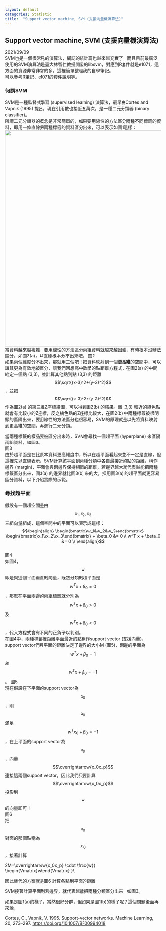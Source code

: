 ```yaml
---
layout: default
categories: Statistic
title:  "Support vector machine, SVM (支援向量機演算法)"
---  
```

## Support vector machine, SVM (支援向量機演算法)   
2021/09/09  
SVM也是一個很常見的演算法，網誌的統計篇也越來越充實了，而且目前最廣泛使用的SVM演算法是臺大林智仁教授開發的libsvm，對應到R套件就是e1071，這方面的資源非常非常的多，這裡簡單整理我的自學筆記。  
可以參考<a href="https://rpubs.com/skydome20/R-Note14-SVM-SVR" target="_blank">R筆記</a>、<a href="https://cran.r-project.org/web/packages/e1071/e1071.pdf" target="_blank">e1071的套件說明</a>等。  
  
### 何謂SVM  
SVM是一種監督式學習 (supervised learning) 演算法，最早由Cortes and Vapnik (1995) 提出，現在引用數也接近五萬次，是一種二元分類器 (binary classifier)。  
所謂二元分類器的概念是非常簡單的，如果要用線性的方法區分兩種不同標籤的資料，即用一條直線把兩種標籤的資料區分出來，可以表示如圖1這樣：   
<img src="https://lloydychuang.github.io/assets/RF1.jpg" width="700">   
當資料越來越複雜，要用線性的方法區分兩組資料就越來越困難，有時根本沒辦法區分，如圖2(a)，以直線根本分不出來吧。
圖2   
如果兩個維度分不出來，那就用三個吧！把資料映射到一個**更高維**的空間中，可以讓其更為有效地被區分，讓我們回想高中數學的點距離方程式，在圖2(a) 的中間給定一個點 (3,3)，並計算其他點到點 (3,3) 的距離$$\sqrt{(x-3)^2+(y-3)^2}$$，並把$$\sqrt{(x-3)^2+(y-3)^2}$$作為圖2(a) 的第三維Z座標繪圖，可以得到圖2(b) 的結果。離 (3,3) 較近的綠色點就會有比較小的Z座標，反之橘色點的Z座標比較大，在圖2(b) 中兩種標籤被很明顯的區隔出來，要用線性的方法區分也很容易，SVM的原理就是以先將資料映射到更高維的空間，再進行二元分類。  
  
當兩種標籤的樣品要被區分出來時，SVM會尋找一個超平面 (hyperplane) 來區隔兩組資料，如圖3。  
圖3  
由於超平面是在比原本資料更高維度中，所以在超平面看起來並不一定是直線，但這裡先以直線表示。SVM計算該平面到兩種分類中各自最接近的點的距離，稱作邊界 (margin)，平面會與兩邊界保持相同的距離，若邊界越大就代表越能把兩種標籤區分出來，圖3(a) 的邊界就比圖3(b) 來的大，採用圖3(a) 的超平面就更容易區分資料，以下介紹實際的示範。  
  
### 尋找超平面  
假設有一個超空間是由$$x_1, x_2, x_3$$三組向量組成，這個空間中的平面可以表示成這樣：  
$$\begin{align}
\begin{bmatrix}w_1&w_2&w_3\end{bmatrix} 
\begin{bmatrix}x_1\\x_2\\x_3\end{bmatrix} + \beta_0 &= 0 \\
w^T x + \beta_0 &= 0 \\
\end{align}$$  
圖4  
如圖4，$$w$$即是與這個平面垂直的向量，既然分類的超平面是$$w^T x + \beta_0 = 0$$，那麼在平面兩邊的兩組標籤就分別為$$w^T x + \beta_0 > 0$$及$$w^T x + \beta_0 < 0$$，代入方程式會有不同的正負予以判別。  
在圖4中，兩種標籤裡距離平面最近的點稱作support vector (支援向量)，support vector們與平面的距離決定了邊界的大小M (圖5)，兩邊的平面為$$w^T x + \beta_0 = 1$$和$$w^T x + \beta_0 = -1$$。
圖5  
現在假設在下平面的support vector為$$x_0$$，則$$x_0$$滿足$$w^T x_0 + \beta_0 = -1$$，在上平面的support vector為$$x_p$$，向量$$\overrightarrow{x_0x_p}$$連接這兩個support vector，因此我們只要計算$$\overrightarrow{x_0x_p}$$投影到$$w$$的向量即可！  
圖6  
把$$x_0$$對面的那個點稱為$$x'_0$$，接著計算

2M=\overrightarrow{x_0x_p} \cdot \frac{w}{ \begin{Vmatrix}w\end{Vmatrix} }\\


因此替代的方案就是圖6
計算各點到平面的距離


SVM接著計算平面到若邊界，就代表越能把兩種分類區分出來，如圖3。  
  
如果是圖1(a)的樣子，當然很好分群，但如果是圖1(b)的樣子呢？這個問題後面再來說，

Cortes, C., Vapnik, V. 1995. Support-vector networks. Machine Learning, 20, 273–297. <a href="https://doi.org/10.1007/BF00994018" target="_blank">https://doi.org/10.1007/BF00994018</a>
